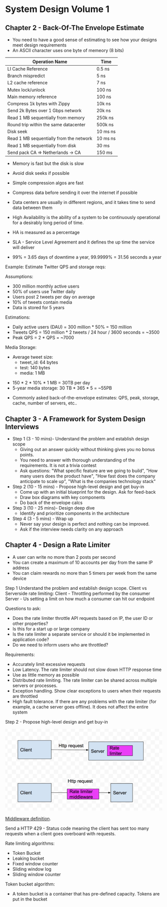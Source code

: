 # System Design Volume 1 


## Chapter 2 - Back-Of-The Envelope Estimate
* You need to have a good sense of estimating to see how your designs meet design requirements
* An ASCII character uses one byte of memeory (8 bits) 

| Operation Name      | Time |
| -----------         | ----------- |
| LI Cache Reference  | 0.5 ns       |
| Branch mispredict   | 5 ns        |
| L2 cache reference  | 7 ns        |
| Mutex lock/unlock   | 100 ns       |
| Main memory reference  | 100 ns        |
| Compress 1k bytes with Zippy | 10k ns |
| Send 2k Bytes over 1 Gbps network   | 20k ns |
| Read 1 MB sequentially from memory  | 250k ns  |
| Round trip within the same datacenter | 500k ns  |
| Disk seek | 10 ms ns  |
| Read 1 MB sequentially from the network | 10 ms ns  |
| Read 1 MB sequentially from disk | 30 ms |
| Send pack CA => Netherlands -> CA | 150 ms |

* Memory is fast but the disk is slow
* Avoid disk seeks if possible
* Simple compression algos are fast
* Compress data before sending it over the internet if possible
* Data centers are usually in different regions, and it takes time to send data between them


* High Availability is the ability of a system to be continuously operational for a desirably long period of time. 
* HA is measured as a percentage
* SLA - Service Level Agreement and it defines the up time the service will deliver
* 99% = 3.65 days of downtime a year, 99.9999% = 31.56 seconds a year


Example: Estimate Twitter QPS and storage reqs:


Assumptions: 
  
  - 300 million monthly active users
  - 50% of users use Twitter daily
  - Users post 2 tweets per day on average
  - 10% of tweets contain media
  - Data is stored for 5 years
  
Estimations:

  - Daily active users (DAU) = 300 million * 50% = 150 million
  - Tweets QPS = 150 million * 2 tweets / 24 hour / 3600 seconds = ~3500
  - Peak QPS = 2 * QPS = ~7000
 
Media Storage: 

  * Average tweet size:
    * tweet_id: 64 bytes
    * test: 140 bytes
    * media: 1 MB

  - 150 * 2 * 10% * 1 MB = 30TB per day
  - 5-year media storage: 30 TB * 365 * 5 = ~55PB

* Commonly asked back-of-the-envelope estimates: QPS, peak, storage, cache, number of servers, etc..

## Chapter 3 - A Framework for System Design Interviews

* Step 1 (3 - 10 mins)- Understand the problem and establish design scope
    * Giving out an answer quickly without thinking gives you no bonus points.
    * You need to answer with thorough understanding of the requirements. It is not a trivia contest
    * Ask questions: "What specific feature are we going to build", "How many users does the product have", 
    "How fast does the company anticipate to scale up", "What is the companies technology stack"
* Step 2 (10 - 15 mins) - Propose high-level design and get buy-in
    * Come up with an initial blueprint for the design. Ask for feed-back
    * Draw box diagrams with key components
    * Do back of the envelope calcs
* Step 3 (10 - 25 mins)- Design deep dive
    * Identify and prioritize components in the architecture
* Step 4 (3 - 5 mins) - Wrap up 
    * Never say your design is perfect and nothing can be improved. 
    * Ask if the interview needs clarity on any approach
    
## Chapter 4 - Design a Rate Limiter

* A user can write no more than 2 posts per second
* You can create a maximum of 10 accounts per day from the same IP address
* You can claim rewards no more than 5 timers per week from the same device

Step 1 Understand the problem and establish design scope.
Client vs Serverside rate limiting:
Client - Throttling performed by the consumer
Server - Us setting a limit on how much a consumer can hit our endpoint


Questions to ask:
* Does the rate limiter throttle API requests based on IP, the user ID or other properties?
* Is this for a start up or large company
* Is the rate limiter a separate service or should it be implemented in application code?
* Do we need to inform users who are throttled?


Requirements:
* Accurately limit excessive requests
* Low Latency. The rate limiter should not slow down HTTP response time
* Use as little memory as possible
* Distributed rate limiting. The rate limiter can be shared across multiple servers or processes.
* Exception handling. Show clear exceptions to users when their requests are throttled
* High fault tolerance. If there are any problems with the rate limiter (for example, a cache server goes offline). 
It does not affect the entire system


Step 2 - Propose high-level design and get buy-in

![](images/rate-limiter1.png)

[Middleware definition](https://stackoverflow.com/a/2904937/11615272).

Send a HTTP 429 - Status code meaning the client has sent too many requests when a client goes overboard with requests.

Rate limiting algorithms:
* Token Bucket
* Leaking bucket
* Fixed window counter
* Sliding window log
* Sliding window counter

Token bucket algorithm:
* A token bucket is a container that has pre-defined capacity. Tokens are put in the bucket 